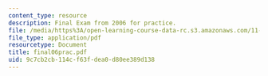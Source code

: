 ```yaml
---
content_type: resource
description: Final Exam from 2006 for practice.
file: /media/https%3A/open-learning-course-data-rc.s3.amazonaws.com/11-431j-real-estate-finance-and-investment-fall-2006/9c7cb2cb114cf63fdea0d80ee389d138_final06prac.pdf
file_type: application/pdf
resourcetype: Document
title: final06prac.pdf
uid: 9c7cb2cb-114c-f63f-dea0-d80ee389d138
---
```

